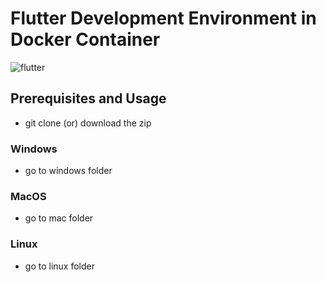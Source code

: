 # Flutter Development Environment in Docker Container
![flutter](https://github.com/soethandara/plas_flutter_docker/assets/148550611/26af9f16-4306-47be-ac17-36ad895f4185)
## Prerequisites and Usage
- git clone (or) download the zip
### Windows
- go to windows folder
### MacOS
- go to mac folder
### Linux
- go to linux folder
